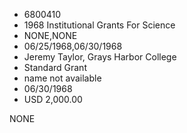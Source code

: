 * 6800410
* 1968 Institutional Grants For Science
* NONE,NONE
* 06/25/1968,06/30/1968
* Jeremy Taylor, Grays Harbor College
* Standard Grant
* name not available
* 06/30/1968
* USD 2,000.00

NONE